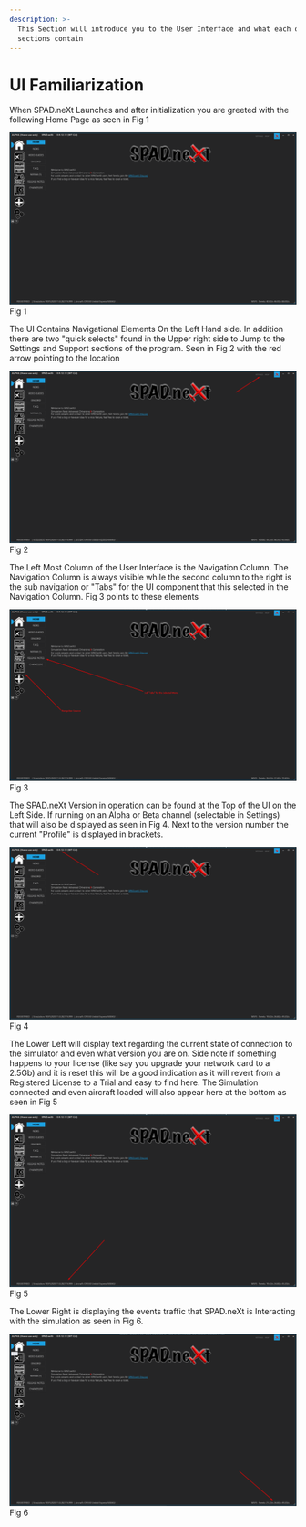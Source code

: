 ```yaml
---
description: >-
  This Section will introduce you to the User Interface and what each of the
  sections contain
---
```


# UI Familiarization

When SPAD.neXt Launches and after initialization you are greeted with the following Home Page as seen in Fig 1&#x20;

![](<../../.gitbook/assets/image (8).png>)Fig 1

The UI Contains Navigational Elements On the Left Hand side.  In addition there are two "quick selects" found in the Upper right side to Jump to the Settings and Support sections of the program. Seen in Fig 2 with the red arrow pointing to the location

![](../../.gitbook/assets/image.png)Fig 2

The Left Most Column of the User Interface is the Navigation Column.  The Navigation Column is always visible while the second column to the right is the sub navigation or "Tabs" for the UI component that this selected in the Navigation Column.   Fig 3 points to these elements

![](<../../.gitbook/assets/image (5).png>)Fig 3

The SPAD.neXt Version in operation can be found at the Top of the UI on the Left Side.  If running on an Alpha or Beta channel (selectable in Settings) that will also be displayed as seen in Fig 4.  Next to the version number the current "Profile" is displayed in brackets.

&#x20;![](<../../.gitbook/assets/image (12).png>)Fig 4

The Lower Left will display text regarding the current state of connection to the simulator and even what version you are on.  Side note if something happens to your license (like say you upgrade your network card to a 2.5Gb) and it is reset this will be a good indication as it will revert from a Registered License to a Trial and easy to find here.  The Simulation connected and even aircraft loaded will also appear here at the bottom as seen in Fig 5

![](<../../.gitbook/assets/image (3).png>)Fig 5

The Lower Right is displaying the events traffic that SPAD.neXt is Interacting with the simulation as seen in Fig 6.

![](<../../.gitbook/assets/image (6).png>)Fig 6

